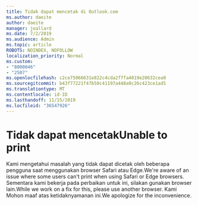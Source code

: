 ```yaml
---
title: Tidak dapat mencetak di Outlook.com
ms.author: daeite
author: daeite
manager: joallard
ms.date: 7/2/2019
ms.audience: Admin
ms.topic: article
ROBOTS: NOINDEX, NOFOLLOW
localization_priority: Normal
ms.custom:
- "8000046"
- "2507"
ms.openlocfilehash: c2ce75066631e822c4cda2f7fa4019e20632cea0
ms.sourcegitcommit: b43f77221f47b50c41197a448a9c26c423ce1ad5
ms.translationtype: MT
ms.contentlocale: id-ID
ms.lasthandoff: 11/15/2019
ms.locfileid: "36547926"
---
```

# <a name="unable-to-print"></a><span data-ttu-id="b5675-102">Tidak dapat mencetak</span><span class="sxs-lookup"><span data-stu-id="b5675-102">Unable to print</span></span>

<span data-ttu-id="b5675-103">Kami mengetahui masalah yang tidak dapat dicetak oleh beberapa pengguna saat menggunakan browser Safari atau Edge.</span><span class="sxs-lookup"><span data-stu-id="b5675-103">We're aware of an issue where some users can't print when using Safari or Edge browsers.</span></span> <span data-ttu-id="b5675-104">Sementara kami bekerja pada perbaikan untuk ini, silakan gunakan browser lain.</span><span class="sxs-lookup"><span data-stu-id="b5675-104">While we work on a fix for this, please use another browser.</span></span> <span data-ttu-id="b5675-105">Kami Mohon maaf atas ketidaknyamanan ini.</span><span class="sxs-lookup"><span data-stu-id="b5675-105">We apologize for the inconvenience.</span></span>